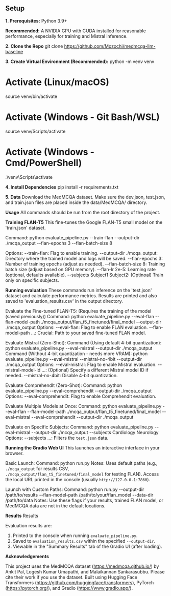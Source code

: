 ## Setup

**1. Prerequisites:**
Python 3.9+

 **Recommended:** A NVIDIA GPU with CUDA installed for reasonable performance, especially for training and Mistral inference.

 **2. Clone the Repo**
 git clone https://github.com/Mozochi/medmcqa-llm-baseline

**3. Create Virtual Environment (Recommended):**
python -m venv venv
# Activate (Linux/macOS)
source venv/bin/activate
# Activate (Windows - Git Bash/WSL)
source venv/Scripts/activate
# Activate (Windows - Cmd/PowerShell)
.\venv\Scripts\activate

**4. Install Dependencies**
pip install -r requirements.txt

**5. Data**
Download the MedMCQA dataset.
Make sure the dev.json, test.json, and train.json files are placed inside the data/MedMCQA/ directory.

**Usage**
All commands should be run from the root directory of the project.

**Training FLAN-T5**
This fine-tunes the Google FLAN-T5 small model on the 'train.json' dataset.

Command:
python evaluate_pipeline.py --train-flan --output-dir ./mcqa_output --flan-epochs 3 --flan-batch-size 8

Options:
--train-flan: Flag to enable training.
--output-dir ./mcqa_output: Directory where the trained model and logs will be saved.
--flan-epochs 3: Number of training epochs (adjust as needed).
--flan-batch-size 8: Training batch size (adjust based on GPU memory).
--flan-lr 2e-5: Learning rate (optional, defaults available).
--subjects Subject1 Subject2: (Optinoal) Train only on specific subjects.


**Running evaluation**
These commands run inference on the 'test.json' dataset and calculate performance metrics. Results are printed and also saved to 'evaluation_results.csv' in the output directory.

Evaluate the Fine-tuned FLAN-T5:
(Requires the training of the model (saved previously))
Command:
python evaluate_pipeline.py --eval-flan --flan-model-path ./mcqa_output/flan_t5_finetuned/final_model --output-dir ./mcqa_output
Options:
--eval-flan: Flag to enable FLAN evaluation.
--flan-model-path ...: Crucial: Path to your saved fine-tuned FLAN model.

Evaluate Mistral (Zero-Shot):
Command (Using default 4-bit quantization):
python evaluate_pipeline.py --eval-mistral --output-dir ./mcqa_output
Command (Without 4-bit quantization - needs more VRAM):
python evaluate_pipeline.py --eval-mistral --mistral-no-4bit --output-dir ./mcqa_output
Options:
--eval-mistral: Flag to enable Mistral evaluation.
--mistral-model-id ...: (Optional) Specify a different Mistral model ID if needed.
--mistral-no-4bit: Disable 4-bit quantization.

Evaluate ComprehendIt (Zero-Shot):
Command:
python evaluate_pipeline.py --eval-comprehendit --output-dir ./mcqa_output
Options:
--eval-comprehendit: Flag to enable ComprehendIt evaluation.

Evaluate Multiple Models at Once:
Command:
python evaluate_pipeline.py --eval-flan --flan-model-path ./mcqa_output/flan_t5_finetuned/final_model --eval-mistral --eval-comprehendit --output-dir ./mcqa_output

Evaluate on Specific Subjects:
Command:
python evaluate_pipeline.py --eval-mistral --output-dir ./mcqa_output --subjects Cardiology Neurology
Options:
--subjects ...: Filters the `test.json` data.

**Running the Gradio Web UI**
This launches an interactive interface in your browser.

Basic Launch:
Command:
python run.py
Notes:
Uses default paths (e.g., `./mcqa_output` for results CSV, `./mcqa_output/flan_t5_finetuned/final_model` for testing FLAN).
Access the local URL printed in the console (usually `http://127.0.0.1:7860`).

Launch with Custom Paths:
Command:
python run.py --output-dir /path/to/results --flan-model-path /path/to/your/flan_model --data-dir /path/to/data
Notes:
Use these flags if your results, trained FLAN model, or MedMCQA data are not in the default locations.


**Results**
Results

Evaluation results are:
1. Printed to the console when running `evaluate_pipeline.py`.
2. Saved to `evaluation_results.csv` within the specified `--output-dir`.
3. Viewable in the "Summary Results" tab of the Gradio UI (after loading).


**Acknowledgements**

This project uses the MedMCQA dataset (https://medmcqa.github.io/) by Ankit Pal, Logesh Kumar Umapathi, and Malaikannan Sankarasubbu. Please cite their work if you use the dataset.
Built using Hugging Face Transformers (https://github.com/huggingface/transformers), PyTorch (https://pytorch.org/), and Gradio (https://www.gradio.app/).

